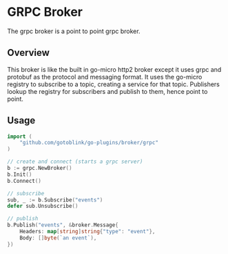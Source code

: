 # GRPC Broker

The grpc broker is a point to point grpc broker.

## Overview

This broker is like the built in go-micro http2 broker except it uses grpc and protobuf as the protocol and messaging format. 
It uses the go-micro registry to subscribe to a topic, creating a service for that topic. Publishers lookup the registry 
for subscribers and publish to them, hence point to point.

## Usage

```go
import (
	"github.com/gotoblink/go-plugins/broker/grpc"
)

// create and connect (starts a grpc server)
b := grpc.NewBroker()
b.Init()
b.Connect()

// subscribe
sub, _ := b.Subscribe("events")
defer sub.Unsubscribe()

// publish
b.Publish("events", &broker.Message{
	Headers: map[string]string{"type": "event"},
	Body: []byte(`an event`),
})
```
